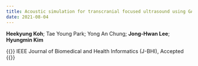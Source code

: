 ```yaml
---
title: Acoustic simulation for transcranial focused ultrasound using GAN-based synthetic CT
date: 2021-08-04
---
```


**Heekyung Koh**; Tae Young Park; Yong An Chung; **Jong-Hwan Lee**; **Hyungmin Kim**

{{<format bright-green>}}
IEEE Journal of Biomedical and Health Informatics (J-BHI), Accepted
{{</format>}}

<!---
[[PubMed](https://) / 
[Google Scholar](https://) /
[Journal Home](https://)]
-->
